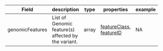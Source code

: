 |Field | description | type | properties | example | enum|
| ---| ---| ---| ---| ---| --- |
| genomicFeatures | List of Genomic feature(s) affected by the variant. | array | [featureClass](./featureClass.md), [featureID](./featureID.md) | NA | NA|
